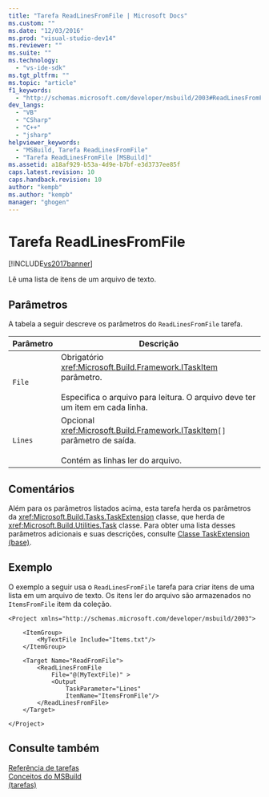 ```yaml
---
title: "Tarefa ReadLinesFromFile | Microsoft Docs"
ms.custom: ""
ms.date: "12/03/2016"
ms.prod: "visual-studio-dev14"
ms.reviewer: ""
ms.suite: ""
ms.technology: 
  - "vs-ide-sdk"
ms.tgt_pltfrm: ""
ms.topic: "article"
f1_keywords: 
  - "http://schemas.microsoft.com/developer/msbuild/2003#ReadLinesFromFile"
dev_langs: 
  - "VB"
  - "CSharp"
  - "C++"
  - "jsharp"
helpviewer_keywords: 
  - "MSBuild, Tarefa ReadLinesFromFile"
  - "Tarefa ReadLinesFromFile [MSBuild]"
ms.assetid: a18af929-b53a-4d9e-b7bf-e3d3737ee85f
caps.latest.revision: 10
caps.handback.revision: 10
author: "kempb"
ms.author: "kempb"
manager: "ghogen"
---
```

# Tarefa ReadLinesFromFile
[!INCLUDE[vs2017banner](../code-quality/includes/vs2017banner.md)]

Lê uma lista de itens de um arquivo de texto.  
  
## Parâmetros  
 A tabela a seguir descreve os parâmetros do `ReadLinesFromFile` tarefa.  
  
|Parâmetro|Descrição|  
|---------------|---------------|  
|`File`|Obrigatório <xref:Microsoft.Build.Framework.ITaskItem> parâmetro.<br /><br /> Especifica o arquivo para leitura.  O arquivo deve ter um item em cada linha.|  
|`Lines`|Opcional <xref:Microsoft.Build.Framework.ITaskItem>`[]` parâmetro de saída.<br /><br /> Contém as linhas ler do arquivo.|  
  
## Comentários  
 Além para os parâmetros listados acima, esta tarefa herda os parâmetros da <xref:Microsoft.Build.Tasks.TaskExtension> classe, que herda de <xref:Microsoft.Build.Utilities.Task> classe.  Para obter uma lista desses parâmetros adicionais e suas descrições, consulte [Classe TaskExtension \(base\)](../msbuild/taskextension-base-class.md).  
  
## Exemplo  
 O exemplo a seguir usa o `ReadLinesFromFile` tarefa para criar itens de uma lista em um arquivo de texto.  Os itens ler do arquivo são armazenados no `ItemsFromFile` item da coleção.  
  
```  
<Project xmlns="http://schemas.microsoft.com/developer/msbuild/2003">  
  
    <ItemGroup>  
        <MyTextFile Include="Items.txt"/>  
    </ItemGroup>  
  
    <Target Name="ReadFromFile">  
        <ReadLinesFromFile  
            File="@(MyTextFile)" >  
            <Output  
                TaskParameter="Lines"  
                ItemName="ItemsFromFile"/>  
        </ReadLinesFromFile>  
    </Target>  
  
</Project>  
```  
  
## Consulte também  
 [Referência de tarefas](../msbuild/msbuild-task-reference.md)   
 [Conceitos do MSBuild](../msbuild/msbuild-concepts.md)   
 [ \(tarefas\)](../msbuild/msbuild-tasks.md)